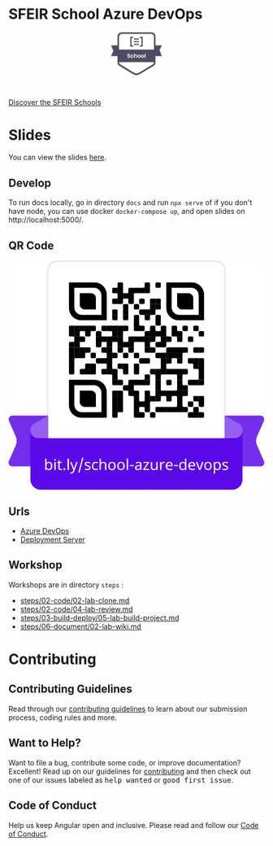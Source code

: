 # SFEIR School Azure DevOps

<p align="center">
 <img style="display:block" width="20%" height="20%" src="./docs/assets/images/sfeir-school-logo.png" alt="SFEIR School logo">
</p>

<br/>

[Discover the SFEIR Schools](https://www.sfeir.com/fr/contenus-dexperts/sfeir-school)

# Slides

You can view the slides [here](https://sfeir-open-source.github.io/sfeir-school-azure-devops/).

## Develop

To run docs locally, go in directory `docs` and run `npx serve` of if you don't have node, you can use docker `docker-compose up`, and open slides on http://localhost:5000/.

## QR Code

<img style="display:block" width="800px" src="./docs/assets/images/frame.svg" alt="SFEIR School QR Code">

## Urls

- [Azure DevOps](https://dev.azure.com/sfeir-schools/AzureDevops-1)
- [Deployment Server](http://prod0.azure-devops.sfeir.school/)

## Workshop

Workshops are in directory `steps` : 

- [steps/02-code/02-lab-clone.md](https://github.com/sfeir-open-source/sfeir-school-azure-devops/blob/main/steps/02-code/02-lab-clone.md)
- [steps/02-code/04-lab-review.md](https://github.com/sfeir-open-source/sfeir-school-azure-devops/blob/main/steps/02-code/04-lab-review.md)
- [steps/03-build-deploy/05-lab-build-project.md](https://github.com/sfeir-open-source/sfeir-school-azure-devops/blob/main/steps/03-build-deploy/05-lab-build-project.md)
- [steps/06-document/02-lab-wiki.md](https://github.com/sfeir-open-source/sfeir-school-azure-devops/blob/main/steps/06-document/02-lab-wiki.md)




# Contributing

## Contributing Guidelines

Read through our [contributing guidelines][contributing] to learn about our submission process, coding rules and more.

## Want to Help?

Want to file a bug, contribute some code, or improve documentation? Excellent! Read up on our guidelines for [contributing][contributing] and then check out one of our issues labeled as <kbd>help wanted</kbd> or <kbd>good first issue</kbd>.

## Code of Conduct

Help us keep Angular open and inclusive. Please read and follow our [Code of Conduct][codeofconduct].

[contributing]: CONTRIBUTING.md
[codeofconduct]: https://github.com/sfeir-open-source/code-of-conduct/blob/master/CODE_OF_CONDUCT.md
